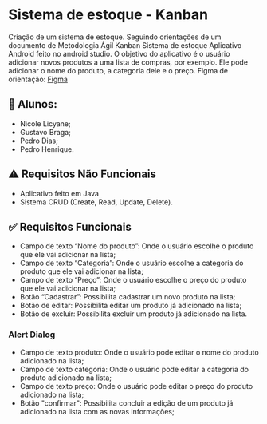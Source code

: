 # Sistema de estoque - Kanban
Criação de um sistema de estoque. Seguindo orientações de um documento de Metodologia Ágil Kanban
Sistema de estoque
Aplicativo Android feito no android studio. 
O objetivo do aplicativo é o usuário adicionar novos produtos a uma lista de compras, por exemplo. Ele pode adicionar o nome do produto, a categoria dele e o preço. 
Figma de orientação: <a href="https://www.figma.com/file/oFOFdrhwGnYshsSdEYMtox/Kanban?type=design&node-id=11%3A16026&t=3ArsGfSvHSJM872R-1">Figma</a>

## 👥 Alunos:
 - Nicole Licyane;
 - Gustavo Braga;
 - Pedro Dias;
 - Pedro Henrique.

## ⚠️ Requisitos Não Funcionais
 - Aplicativo feito em Java
 - Sistema CRUD (Create, Read, Update, Delete).

## ✅ Requisitos Funcionais
 - Campo de texto “Nome do produto”: Onde o usuário escolhe o produto que ele vai adicionar na lista;
 - Campo de texto “Categoria”: Onde o usuário escolhe a categoria do produto que ele vai adicionar na lista;
 - Campo de texto “Preço”: Onde o usuário escolhe o preço do produto que ele vai adicionar na lista;
 - Botão “Cadastrar”: Possibilita cadastrar um novo produto na lista;
 - Botão de editar: Possibilita editar um produto já adicionado na lista;
 - Botão de excluir: Possibilita excluir um produto já adicionado na lista.
### Alert Dialog 
 - Campo de texto produto: Onde o usuário pode editar o nome do produto adicionado na lista;
 - Campo de texto categoria: Onde o usuário pode editar a categoria do produto adicionado na lista;
 - Campo de texto preço: Onde o usuário pode editar o preço do produto adicionado na lista;
 - Botão "confirmar": Possibilita concluir a edição de um produto já adicionado na lista com as novas informações;



